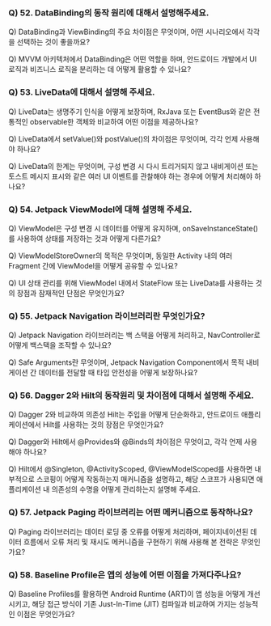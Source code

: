 ### Q) 52. DataBinding의 동작 원리에 대해서 설명해주세요.

Q) DataBinding과 ViewBinding의 주요 차이점은 무엇이며, 어떤 시나리오에서 각각을 선택하는 것이 좋을까요?

Q) MVVM 아키텍처에서 DataBinding은 어떤 역할을 하며, 안드로이드 개발에서 UI 로직과 비즈니스 로직을 분리하는 데 어떻게 활용할 수 있나요?

### Q) 53. LiveData에 대해서 설명해 주세요.

Q) LiveData는 생명주기 인식을 어떻게 보장하며, RxJava 또는 EventBus와 같은 전통적인 observable한 객체와 비교하여 어떤 이점을 제공하나요?

Q) LiveData에서 setValue()와 postValue()의 차이점은 무엇이며, 각각 언제 사용해야 하나요?

Q) LiveData의 한계는 무엇이며, 구성 변경 시 다시 트리거되지 않고 내비게이션 또는 토스트 메시지 표시와 같은 여러 UI 이벤트를 관찰해야 하는 경우에 어떻게 처리해야 하나요?

### Q) 54. Jetpack ViewModel에 대해 설명해 주세요.

Q) ViewModel은 구성 변경 시 데이터를 어떻게 유지하며, onSaveInstanceState()를 사용하여 상태를 저장하는 것과 어떻게 다른가요?

Q) ViewModelStoreOwner의 목적은 무엇이며, 동일한 Activity 내의 여러 Fragment 간에 ViewModel을 어떻게 공유할 수 있나요?

Q) UI 상태 관리를 위해 ViewModel 내에서 StateFlow 또는 LiveData를 사용하는 것의 장점과 잠재적인 단점은 무엇인가요?

### Q) 55. Jetpack Navigation 라이브러리란 무엇인가요?

Q) Jetpack Navigation 라이브러리는 백 스택을 어떻게 처리하고, NavController로 어떻게 백스택을 조작할 수 있나요?

Q) Safe Arguments란 무엇이며, Jetpack Navigation Component에서 목적 내비게이션 간 데이터를 전달할 때 타입 안전성을 어떻게 보장하나요?

### Q) 56. Dagger 2와 Hilt의 동작원리 및 차이점에 대해서 설명해 주세요.

Q) Dagger 2와 비교하여 의존성 Hilt는 주입을 어떻게 단순화하고, 안드로이드 애플리케이션에서 Hilt를 사용하는 것의 장점은 무엇인가요?

Q) Dagger와 Hilt에서 @Provides와 @Binds의 차이점은 무엇이고, 각각 언제 사용해야 하나요?

Q) Hilt에서 @Singleton, @ActivityScoped, @ViewModelScoped를 사용하면 내부적으로 스코핑이 어떻게 작동하는지 매커니즘을 설명하고, 해당 스코프가 사용되면 애플리케이션 내 의존성의 수명을 어떻게 관리하는지 설명해 주세요.

### Q) 57. Jetpack Paging 라이브러리는 어떤 메커니즘으로 동작하나요?

Q) Paging 라이브러리는 데이터 로딩 중 오류를 어떻게 처리하며, 페이지네이션된 데이터 흐름에서 오류 처리 및 재시도 메커니즘을 구현하기 위해 사용해 본 전략은 무엇인가요?

### Q) 58. Baseline Profile은 앱의 성능에 어떤 이점을 가져다주나요?

Q) Baseline Profiles를 활용하면 Android Runtime (ART)이 앱 성능을 어떻게 개선시키고, 해당 접근 방식이 기존 Just-In-Time (JIT) 컴파일과 비교하여 가지는 성능적인 이점은 무엇인가요?
